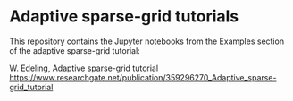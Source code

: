 # Adaptive sparse-grid tutorials

This repository contains the Jupyter notebooks from the Examples section of the adaptive sparse-grid tutorial:

W. Edeling, Adaptive sparse-grid tutorial
https://www.researchgate.net/publication/359296270_Adaptive_sparse-grid_tutorial
